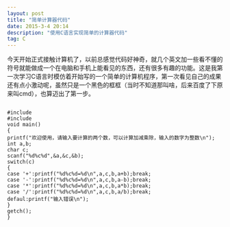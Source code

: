 ```yaml
---
layout: post
title: "简单计算器代码"
date: 2015-3-4 20:14
description: "使用C语言实现简单的计算器代码"
tag: C
---
```



今天开始正式接触计算机了，以前总感觉代码好神奇，就几个英文加一些看不懂的符号就能做成一个在电脑和手机上能看见的东西，还有很多有趣的功能。这是我第一次学习C语言时模仿着开始写的一个简单的计算机程序，第一次看见自己的成果还有点小激动呢，虽然只是一个黑色的框框（当时不知道那叫啥，后来百度了下原来叫cmd），也算迈出了第一步。
<p>
<pre><code>
#include<stdio.h>
#include<conio.h>
void main()
{
printf("欢迎使用，请输入要计算的两个数，可以计算加减乘除，输入的数字为整数\n");
int a,b;
char c;
scanf("%d%c%d",&a,&c,&b);
switch(c)
{
case '+':printf("%d%c%d=%d\n",a,c,b,a+b);break;
case '-':printf("%d%c%d=%d\n",a,c,b,a-b);break;
case '*':printf("%d%c%d=%d\n",a,c,b,a*b);break;
case '/':printf("%d%c%d=%d\n",a,c,b,a/b);break;
defaul:printf("输入错误\n");   
}
getch();
}
